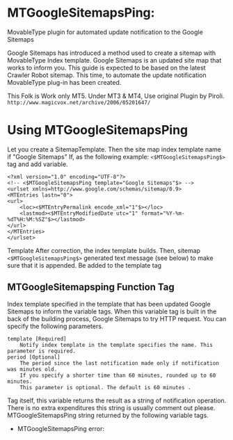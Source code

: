 # MTGoogleSitemapsPing:

MovableType plugin for automated update notification to the Google Sitemaps

Google Sitemaps has introduced a method used to create a sitemap with MovableType Index template.
Google Sitemaps is an updated site map that works to inform you.
This guide is expected to be based on the latest Crawler Robot sitemap.
This time, to automate the update notification MovableType plug-in has been created.

This Folk is Work only MT5.
Under MT3 & MT4, Use original Plugin by Piroli. `http://www.magicvox.net/archive/2006/05201647/`

# Using MTGoogleSitemapsPing
Let you create a SitemapTemplate.
Then the site map index template name if "Google Sitemaps" If, as the following example: `<$MTGoogleSitemapsPing$>` tag and add variable.

    <?xml version="1.0" encoding="UTF-8"?>
    <!-- <$MTGoogleSitemapsPing template="Google Sitemaps"$> -->
    <urlset xmlns=http://www.google.com/schemas/sitemap/0.9>
    <MTEntries lastn="0">
    <url>
        <loc><$MTEntryPermalink encode_xml="1"$></loc>
        <lastmod><$MTEntryModifiedDate utc="1" format="%Y-%m-%dT%H:%M:%SZ"$></lastmod>
    </url>
    </MTEntries>
    </urlset>

Template After correction, the index template builds.
Then, sitemap `<$MTGoogleSitemapsPing$>` generated text message (see below) to make sure that it is appended.
Be added to the template tag

## MTGoogleSitemapsping Function Tag
Index template specified in the template that has been updated Google Sitemaps to inform the variable tags.
When this variable tag is built in the back of the building process, Google Sitemaps to try HTTP request.
You can specify the following parameters.

    template [Required]
        Notify index template in the template specifies the name. This parameter is required.
    period [Optional]
        The period since the last notification made only if notification was minutes old.
        If you specify a shorter time than 60 minutes, rounded up to 60 minutes.
        This parameter is optional. The default is 60 minutes . 

Tag itself, this variable returns the result as a string of notification operation. There is no extra expenditures this string is usually comment out please. MTGoogleSitemapsPing string returned by the following variable tags.

* MTGoogleSitemapsPing error: <template> should be specified. MT Google Sitemapsping Error: SHOULD Be <template> specified.
`specification template is required.`
* MTGoogleSitemapsPing error: a template which named "XXX" is not found. MT Google Sitemapsping Error: a template which named "XXX" is Not found.
`index template specified by the template is not found.`
* MTGoogleSitemapsPing message: You need not to ping for "XXX" now. MT Google Sitemapsping message: You Need Not to ping for "XXX" Now.
`Period from the previous notification for a specified time has passed, and there is no need to notify.`
* MTGoogleSitemapsPing message: Successfully pinged for "XXX" at YYY. MT Google Sitemapsping message: Successfully Pinged for "XXX" at YYY.
`Notification sent. `

This along with Google Sitemaps server to the HTTP request result MovableType may be logged.

* MTGoogleSitemapsPing error: failed to ping. destination server returns; XXX MT Google Sitemapsping Error: failed to ping. Server returns destination; XXX
`Google Sitemaps server error occurred while communicating with.`
* MTGoogle SitemapsPing error: failed to initialize LWP::UserAgent MT Google Sitemapsping Error: failed to Initialize LWP:: UserAgent
`Servr to LWP:: UserAgent Please make sure the module is correctly implemented.`( LWP:: UserAgent is MT5 Included. )

# License
This program is GPL License ( GNU General Public License; ) can be freely distributed under the terms of.